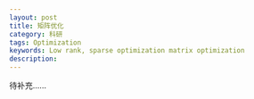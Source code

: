 ```yaml
---
layout: post
title: 矩阵优化
category: 科研
tags: Optimization
keywords: Low rank, sparse optimization matrix optimization
description: 
---
```


待补充......
